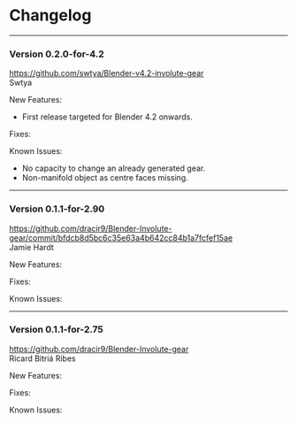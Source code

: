 # Changelog


---
### Version 0.2.0-for-4.2

https://github.com/swtya/Blender-v4.2-involute-gear
</br>Swtya

New Features: 
* First release targeted for Blender 4.2 onwards.

Fixes:

Known Issues: 
* No capacity to change an already generated gear.
* Non-manifold object as centre faces missing.

---
### Version 0.1.1-for-2.90

https://github.com/dracir9/Blender-Involute-gear/commit/bfdcb8d5bc6c35e63a4b642cc84b1a7fcfef15ae 
</br>Jamie Hardt

New Features:

Fixes:

Known Issues:

---
### Version 0.1.1-for-2.75

https://github.com/dracir9/Blender-Involute-gear
</br> Ricard Bitriá Ribes

New Features:

Fixes:

Known Issues:

